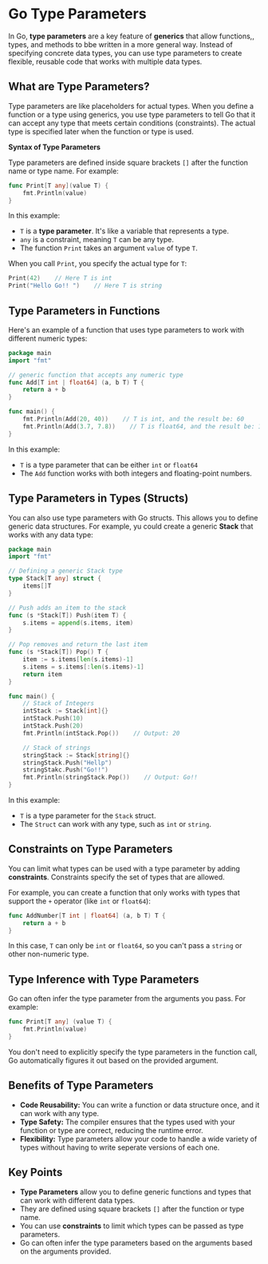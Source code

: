 # Go Type Parameters

In Go, **type parameters** are a key feature of **generics** that allow functions,, types, and methods to bbe written in a more general way. Instead of specifying concrete data types, you can use type parameters to create flexible, reusable code that works with multiple data types.

## What are Type Parameters?

Type parameters are like placeholders for actual types. When you define a function or a type using generics, you use type parameters to tell Go that it can accept any type that meets certain conditions (constraints). The actual type is specified later when the function or type is used.

**Syntax of Type Parameters**

Type parameters are defined inside square brackets `[]` after the function name or type name. For example:

```go
func Print[T any](value T) {
    fmt.Println(value)
}
```
In this example:
- `T` is a **type parameter**. It's like a variable that represents a type.
- `any` is a constraint, meaning `T` can be any type.
- The function `Print` takes an argument `value` of type `T`.

When you call `Print`, you specify the actual type for `T`:

```go
Print(42)    // Here T is int
Print("Hello Go!! ")    // Here T is string
```

## Type Parameters in Functions

Here's an example of a function that uses type parameters to work with different numeric types:

```go
package main
import "fmt"

// generic function that accepts any numeric type
func Add[T int | float64] (a, b T) T {
    return a + b
}

func main() {
    fmt.Println(Add(20, 40))    // T is int, and the result be: 60
    fmt.Println(Add(3.7, 7.8))    // T is float64, and the result be: 11.5
}
```
In this example:
- `T` is a type parameter that can be either `int` or `float64`
- The `Add` function works with both integers and floating-point numbers.

## Type Parameters in Types (Structs)

You can also use type parameters with Go structs. This allows you to define generic data structures. For example, yu could create a generic **Stack** that works with any data type:

```go
package main
import "fmt"

// Defining a generic Stack type
type Stack[T any] struct {
    items[]T
}

// Push adds an item to the stack
func (s *Stack[T]) Push(item T) {
    s.items = append(s.items, item)
}

// Pop removes and return the last item
func (s *Stack[T]) Pop() T {
    item := s.items[len(s.items)-1]
    s.items = s.items[:len(s.items)-1]
    return item
}

func main() {
    // Stack of Integers
    intStack := Stack[int]{}
    intStack.Push(10)
    intStack.Push(20)
    fmt.Println(intStack.Pop())    // Output: 20

    // Stack of strings
    stringStack := Stack[string]{}
    stringStack.Push("Hellp")
    stringStakc.Push("Go!!")
    fmt.Println(stringStack.Pop())    // Output: Go!!
}
```
In this example:
- `T` is a type parameter for the `Stack` struct.
- The `Struct` can work with any type, such as `int` or `string`.

## Constraints on Type Parameters

You can limit what types can be used with a type parameter by adding **constraints**. Constraints specify the set of types that are allowed.

For example, you can create a function that only works with types that support the `+` operator (like `int` or `float64`):

```go
func AddNumber[T int | float64] (a, b T) T {
    return a + b
}
```
In this case, `T` can only be `int` or `float64`, so you can't pass a `string` or other non-numeric type.

## Type Inference with Type Parameters

Go can often infer the type parameter from the arguments you pass. For example:

```go
func Print[T any] (value T) {
    fmt.Println(value)
}
```
You don't need to explicitly specify the type parameters in the function call, Go automatically figures it out based on the provided argument.

## Benefits of Type Parameters

- **Code Reusability:** You can write a function or data structure once, and it can work with any type.
- **Type Safety:** The compiler ensures that the types used with your function or type are correct, reducing the runtime error.
- **Flexibility:** Type parameters allow your code to handle a wide variety of types without having to write seperate versions of each one.

## Key Points
- **Type Parameters** allow you to define generic functions and types that can work with different data types.
- They are defined using square brackets `[]` after the function or type name.
- You can use **constraints** to limit which types can be passed as type parameters.
- Go can often infer the type parameters based on the arguments based on the arguments provided.
